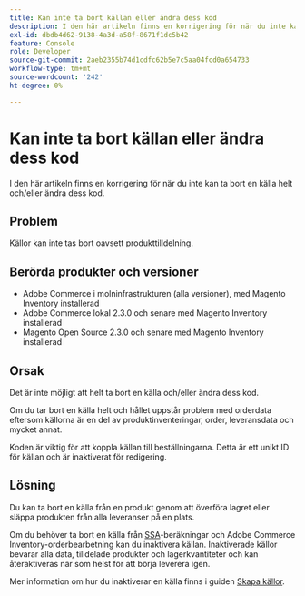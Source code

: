 ```yaml
---
title: Kan inte ta bort källan eller ändra dess kod
description: I den här artikeln finns en korrigering för när du inte kan ta bort en källa helt och/eller ändra dess kod.
exl-id: dbdb4d62-9138-4a3d-a58f-8671f1dc5b42
feature: Console
role: Developer
source-git-commit: 2aeb2355b74d1cdfc62b5e7c5aa04fcd0a654733
workflow-type: tm+mt
source-wordcount: '242'
ht-degree: 0%

---
```


# Kan inte ta bort källan eller ändra dess kod

I den här artikeln finns en korrigering för när du inte kan ta bort en källa helt och/eller ändra dess kod.

## Problem

Källor kan inte tas bort oavsett produkttilldelning.

## Berörda produkter och versioner

* Adobe Commerce i molninfrastrukturen (alla versioner), med Magento Inventory installerad
* Adobe Commerce lokal 2.3.0 och senare med Magento Inventory installerad
* Magento Open Source 2.3.0 och senare med Magento Inventory installerad

## Orsak

Det är inte möjligt att helt ta bort en källa och/eller ändra dess kod.

Om du tar bort en källa helt och hållet uppstår problem med orderdata eftersom källorna är en del av produktinventeringar, order, leveransdata och mycket annat.

Koden är viktig för att koppla källan till beställningarna. Detta är ett unikt ID för källan och är inaktiverat för redigering.

## Lösning

Du kan ta bort en källa från en produkt genom att överföra lagret eller släppa produkten från alla leveranser på en plats.

Om du behöver ta bort en källa från [SSA](https://experienceleague.adobe.com/en/docs/commerce-admin/inventory/basics/selection-reservations)-beräkningar och Adobe Commerce Inventory-orderbearbetning kan du inaktivera källan. Inaktiverade källor bevarar alla data, tilldelade produkter och lagerkvantiteter och kan återaktiveras när som helst för att börja leverera igen.

Mer information om hur du inaktiverar en källa finns i guiden [Skapa källor](https://github.com/magento/inventory/wiki/Create-Sources#disable-sources).
